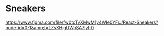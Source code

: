 # Sneakers
https://www.figma.com/file/fw0toTyXMwM1y4WIe0YFrJ/React-Sneakers?node-id=0-1&amp;t=LZsXHjgUWnSA7lyl-0
